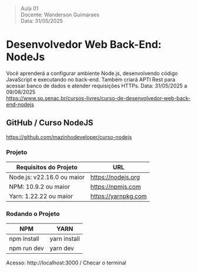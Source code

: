 > Aula 01   
> Docente: Wanderson Guimaraes   
> Data: 31/05/2025   


# Desenvolvedor Web Back-End: NodeJs
Você aprenderá a configurar ambiente Node.js, desenvolvendo código JavaScript e executando no back-end. Também criará APTI Rest para acessar banco de dados e atender requisições HTTPs.
Data: 31/05/2025 a 09/08/2025   
https://www.sp.senac.br/cursos-livres/curso-de-desenvolvedor-web-back-end-nodejs 


## GitHub / Curso NodeJS 
https://github.com/mazinhodeveloper/curso-nodejs  


### Projeto   
| Requisitos do Projeto      | URL                    |  
|--------------------------- | ---------------------- |
| Node.js: v22.16.0 ou maior | https://nodejs.org     |   
| NPM: 10.9.2 ou maior       | https://npmjs.com      |  
| Yarn: 1.22.22 ou maior     | https://yarnpkg.com    |  


### Rodando o Projeto 
| NPM                   | YARN                  |  
|---------------------- |---------------------- |  
| npm install           | yarn install          |   
| npm run dev           | yarn dev              |       

Acesso: http://localhost:3000 / Checar o terminal   

